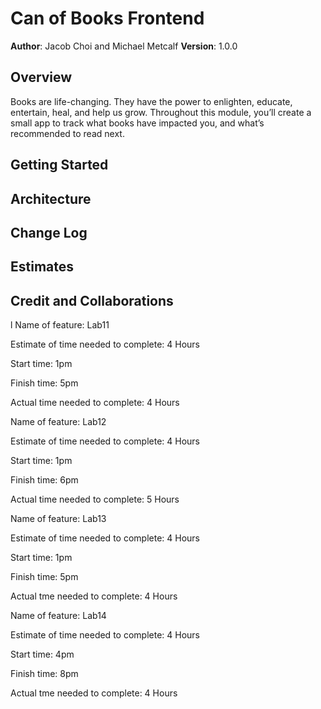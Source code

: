 # Can of Books Frontend

**Author**: Jacob Choi and Michael Metcalf
**Version**: 1.0.0 

## Overview
Books are life-changing. They have the power to enlighten, educate, entertain, heal, and help us grow. Throughout this module, you’ll create a small app to track what books have impacted you, and what’s recommended to read next.

## Getting Started
<!-- What are the steps that a user must take in order to build this app on their own machine and get it running? -->

## Architecture
<!-- Provide a detailed description of the application design. What technologies (languages, libraries, etc) you're using, and any other relevant design information. -->

## Change Log
<!-- Use this area to document the iterative changes made to your application as each feature is successfully implemented. Use time stamps. Here's an example:

01-01-2001 4:59pm - Application now has a fully-functional express server, with a GET route for the location resource. -->

## Estimates
<!-- See below -->

## Credit and Collaborations
<!-- Give credit (and a link) to other people or resources that helped you build this application. -->
l
Name of feature: Lab11

Estimate of time needed to complete: 4 Hours

Start time: 1pm

Finish time: 5pm

Actual time needed to complete: 4 Hours

Name of feature: Lab12

Estimate of time needed to complete: 4 Hours

Start time: 1pm

Finish time: 6pm

Actual time needed to complete: 5 Hours

Name of feature: Lab13

Estimate of time needed to complete: 4 Hours

Start time: 1pm

Finish time: 5pm

Actual tme needed to complete: 4 Hours

Name of feature: Lab14

Estimate of time needed to complete: 4 Hours

Start time: 4pm

Finish time: 8pm

Actual tme needed to complete: 4 Hours